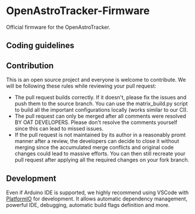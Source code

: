 # OpenAstroTracker-Firmware
Official firmware for the OpenAstroTracker.

## Coding guidelines

## Contribution

This is an open source project and everyone is welcome to contribute. We will be following these rules while reviewing your pull request:
- The pull request builds correctly. If it doesn't, please fix the issues and push them to the source branch. You can use the matrix_build.py script to build all the important configurations locally (works similar to our CI).
- The pull request can only be merged after all comments were resolved BY OAT DEVELOPERS. Please don't resolve the comments yourself since this can lead to missed issues.
- If the pull request is not maintained by its author in a reasonably promt manner after a review, the developers can decide to close it without merging since the accumulated merge conflicts and original code changes could lead to massive efforts. You can then still recreate your pull request after applying all the required changes on your fork branch.

## Development

Even if Arduino IDE is supported, we highly recommend using VSCode with [PlatformIO](https://platformio.org/) for development. It allows automatic dependency management, powerful IDE, debugging, automatic build flags definition and more.

